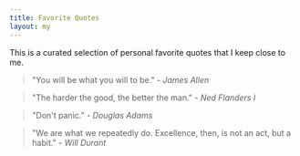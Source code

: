 ```yaml
---
title: Favorite Quotes
layout: my
---
```

This is a curated selection of personal favorite quotes that I keep close to me. 
> "You will be what you will to be."
> <cite>\- James Allen</cite>

> "The harder the good, the better the man."
> <cite>\- Ned Flanders I</cite>

> "Don't panic."
> <cite>\- Douglas Adams</cite>

> "We are what we repeatedly do. Excellence, then, is not an act, but a habit."
> <cite>\- Will Durant</cite>
